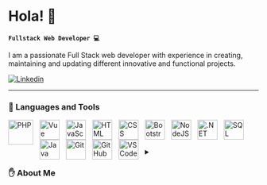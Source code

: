 # Hola! 👋

**`Fullstack Web Developer 💻`**

I am a passionate Full Stack web developer with experience in creating, maintaining and updating different innovative and functional projects.

<p align="left">
  <a href="https://www.linkedin.com/in/nicanor-suares/" target="_blank">
     <img alt="Linkedin" title="LinkedIn" src="https://custom-icon-badges.demolab.com/badge/-Linkedin-blue?style=for-the-badge&logo=person-add&logoColor=white"/></a> 
</p>

---

### 🧰 Languages and Tools

<img align="left" alt="PHP" width="50px" style="padding-right:10px;" src="https://cdn.jsdelivr.net/gh/devicons/devicon/icons/php/php-original.svg"/>
<img align="left" alt="Vue" width="40px" style="padding-right:10px;" src="https://cdn.jsdelivr.net/gh/devicons/devicon/icons/vuejs/vuejs-original.svg"/>
<img align="left" alt="JavaScript" width="40px" style="padding-right:10px;" src="https://cdn.jsdelivr.net/gh/devicons/devicon/icons/javascript/javascript-plain.svg" />
<img align="left" alt="HTML" width="40px" style="padding-right:10px;" src="https://cdn.jsdelivr.net/gh/devicons/devicon/icons/html5/html5-plain.svg" />
<img align="left" alt="CSS" width="40px" style="padding-right:10px;" src="https://cdn.jsdelivr.net/gh/devicons/devicon/icons/css3/css3-plain.svg" />
<img align="left" alt="Bootstrap" width="40px" style="padding-right:10px;" src="https://cdn.jsdelivr.net/gh/devicons/devicon/icons/bootstrap/bootstrap-original.svg"/>
<img align="left" alt="NodeJS" width="40px" style="padding-right:10px;" src="https://cdn.jsdelivr.net/gh/devicons/devicon/icons/nodejs/nodejs-original.svg" />
<img align="left" alt=".NET" width="40px" style="padding-right:10px;" src="https://cdn.jsdelivr.net/gh/devicons/devicon/icons/dot-net/dot-net-original.svg"/>
<img align="left" alt="SQL" width="40px" style="padding-right:10px;" src="https://cdn.jsdelivr.net/gh/devicons/devicon/icons/mysql/mysql-original.svg"/>
<img align="left" alt="Java" width="40px" style="padding-right:10px;" src="https://cdn.jsdelivr.net/gh/devicons/devicon/icons/java/java-original.svg"/>
<img align="left" alt="Git" width="40px" style="padding-right:10px;" src="https://cdn.jsdelivr.net/gh/devicons/devicon/icons/git/git-original.svg" />
<img align="left" alt="GitHub" width="40px" style="padding-right:10px;" src="https://cdn.jsdelivr.net/gh/devicons/devicon/icons/github/github-original.svg" />
<img align="left" alt="VSCode" width="40px" style="padding-right:10px;" src="https://cdn.jsdelivr.net/gh/devicons/devicon/icons/vscode/vscode-original.svg" />
<br />

#

<details>
 <summary><h3>✋ About Me</h3></summary>
👨‍💻 I am a passionate Full Stack web developer with experience in creating, maintaining and updating different innovative and functional projects.
Currently, I have roles in two spaces alongside talented teams: as a developer at Gestioo and as a freelancer collaborating with Maza University.

💼 My focus in web development goes beyond writing code; I'm passionate about creating solutions that improve user experience and have a positive impact on the digital world. Over the past 2 years, I have worked on challenging projects that have allowed me to improve my technical skills and my ability to tackle complex problems.
At Gestioo, I am part of a highly collaborative team that is constantly looking for innovative ways to tackle different challenges. 
As a freelance programmer, I have the privilege of contributing to the educational environment at Maza University, where I can apply my skills to create effective and engaging educational solutions.
My technical skills include PHP, JavaScript, Vue.js, HTML, Bootstrap, among others. And I am looking forward to keep learning and adopting new technologies.

🌄 Outside of the digital world, my passion is physical activity and the mountains. I am a personal trainer and challenge my physical and mental limits by training, long distance running and climbing. Staying physically active is essential to me. I am also a mate enthusiast, an Argentine tradition that I enjoy sharing with friends and family.

🚀 My goal is to continue to grow as a developer and leader. I believe in the importance of building technology solutions that have a positive impact on people's lives. I value organization and effective communication in a team.

🎓 My studies include courses from the University of Alicante and the Complutense University of Madrid through Google Actívate, as well as the upcoming completion of the Tecnicatura Universitaria de Desarrollo de Software from the University of La Punta.


👋 I want to keep growing as a developer, using my experience and passion to deliver exceptional results in every project I participate in.

<!--
**Nicanor-Suares/Nicanor-Suares** is a ✨ _special_ ✨ repository because its `README.md` (this file) appears on your GitHub profile.

Here are some ideas to get you started:

- 🔭 I’m currently working on ...
- 🌱 I’m currently learning ...
- 👯 I’m looking to collaborate on ...
- 🤔 I’m looking for help with ...
- 💬 Ask me about ...
- 📫 How to reach me: ...
- 😄 Pronouns: ...
- ⚡ Fun fact: ...
-->
